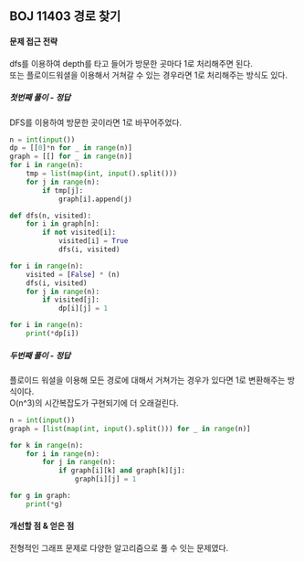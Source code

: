 ## BOJ 11403 경로 찾기

#### 문제 접근 전략
dfs를 이용하여 depth를 타고 들어가 방문한 곳마다 1로 처리해주면 된다.  
또는 플로이드워셜을 이용해서 거쳐갈 수 있는 경우라면 1로 처리해주는 방식도 있다.
##### 첫번째 풀이 - 정답
DFS를 이용하여 방문한 곳이라면 1로 바꾸어주었다.
```python
n = int(input())
dp = [[0]*n for _ in range(n)]
graph = [[] for _ in range(n)]
for i in range(n):
    tmp = list(map(int, input().split()))
    for j in range(n):
        if tmp[j]:
            graph[i].append(j)

def dfs(n, visited):
    for i in graph[n]:
        if not visited[i]:
            visited[i] = True
            dfs(i, visited)

for i in range(n):
    visited = [False] * (n)
    dfs(i, visited)
    for j in range(n):
        if visited[j]:
            dp[i][j] = 1

for i in range(n):
    print(*dp[i])
```
##### 두번째 풀이 - 정답
플로이드 워셜을 이용해 모든 경로에 대해서 거쳐가는 경우가 있다면 1로 변환해주는 방식이다.  
O(n^3)의 시간복잡도가 구현되기에 더 오래걸린다.
```python
n = int(input())
graph = [list(map(int, input().split())) for _ in range(n)]

for k in range(n):
    for i in range(n):
        for j in range(n):
            if graph[i][k] and graph[k][j]:
                graph[i][j] = 1

for g in graph:
    print(*g)
```
#### 개선할 점 & 얻은 점
전형적인 그래프 문제로 다양한 알고리즘으로 풀 수 잇는 문제였다.